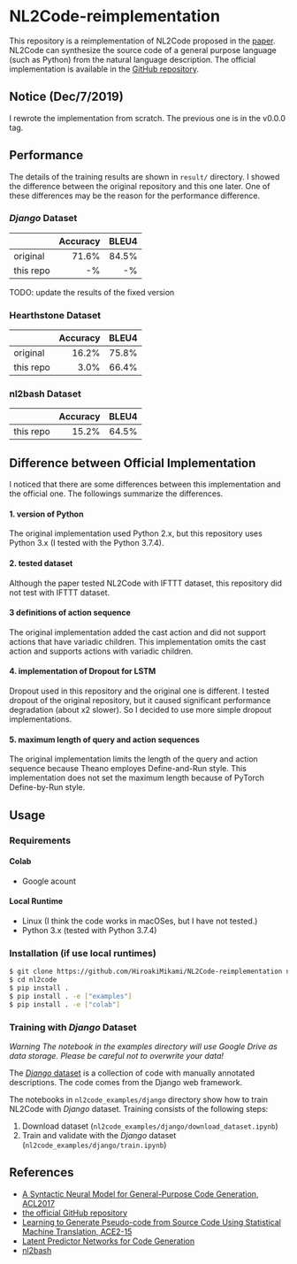 NL2Code-reimplementation
===

This repository is a reimplementation of NL2Code proposed in the [paper](https://arxiv.org/abs/1704.01696). NL2Code can synthesize the source code of a general purpose language (such as Python) from the natural language description.
The official implementation is available in the [GitHub repository](https://github.com/pcyin/NL2code/).


Notice (Dec/7/2019)
---

I rewrote the implementation from scratch. The previous one is in the v0.0.0 tag.


Performance
---

The details of the training results are shown in `result/` directory.
I showed the difference between the original repository and this one later. One of these differences may be the reason for the performance difference.

### *Django* Dataset

|         |Accuracy|BLEU4|
|---------|-------:|----:|
|original |   71.6%|84.5%|
|this repo|      -%|   -%|

TODO: update the results of the fixed version

### Hearthstone Dataset

|         |Accuracy|BLEU4|
|---------|-------:|----:|
|original |   16.2%|75.8%|
|this repo|    3.0%|66.4%|

### nl2bash Dataset

|         |Accuracy|BLEU4|
|---------|-------:|----:|
|this repo|   15.2%|64.5%|


Difference between Official Implementation
---

I noticed that there are some differences between this implementation and the official one.
The followings summarize the differences.

#### 1. version of Python
The original implementation used Python 2.x, but this repository uses Python 3.x (I tested with the Python 3.7.4).

#### 2. tested dataset
Although the paper tested NL2Code with IFTTT dataset, this repository did not test with IFTTT dataset.

#### 3 definitions of action sequence
The original implementation added the cast action and did not support actions that have variadic children. This implementation omits the cast action and supports actions with variadic children.

#### 4. implementation of Dropout for LSTM
Dropout used in this repository and the original one is different. I tested dropout of the original repository, but it caused significant performance degradation (about x2 slower). So I decided to use more simple dropout implementations.

#### 5. maximum length of query and action sequences
The original implementation limits the length of the query and action sequence because Theano employes Define-and-Run style.
This implementation does not set the maximum length because of PyTorch Define-by-Run style.

Usage
---

### Requirements
#### Colab
* Google acount


#### Local Runtime
* Linux (I think the code works in macOSes, but I have not tested.)
* Python 3.x (tested with Python 3.7.4)


### Installation (if use local runtimes)

```bash
$ git clone https://github.com/HiroakiMikami/NL2Code-reimplementation nl2code
$ cd nl2code
$ pip install .
$ pip install . -e ["examples"]
$ pip install . -e ["colab"]
```


### Training with *Django* Dataset

*Warning The notebook in the examples directory will use Google Drive as data storage. Please be careful not to overwrite your data!*

The [*Django* dataset](https://github.com/odashi/ase15-django-dataset) is a collection of code with manually annotated descriptions. The code comes from the Django web framework.

The notebooks in `nl2code_examples/django` directory show how to train NL2Code with *Django* dataset. Training consists of the following steps:

1. Download dataset (`nl2code_examples/django/download_dataset.ipynb`)
2. Train and validate with the *Django* dataset (`nl2code_examples/django/train.ipynb`)


References
---

* [A Syntactic Neural Model for General-Purpose Code Generation, ACL2017](https://arxiv.org/abs/1704.01696)
* [the official GitHub repository](https://github.com/pcyin/NL2code/)
* [Learning to Generate Pseudo-code from Source Code Using Statistical Machine Translation, ACE2-15](https://ieeexplore.ieee.org/document/7372045)
* [Latent Predictor Networks for Code Generation](https://arxiv.org/abs/1603.06744)
* [nl2bash](https://github.com/TellinaTool/nl2bash)
